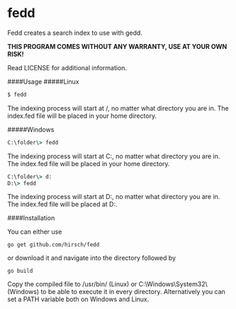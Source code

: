 fedd
====

Fedd creates a search index to use with gedd.

**THIS PROGRAM COMES WITHOUT ANY WARRANTY, USE AT YOUR OWN RISK!**

Read LICENSE for additional information.

####Usage
#####Linux
```bash
$ fedd
```
The indexing process will start at /, no matter what directory you are in.
The index.fed file will be placed in your home directory.

#####Windows
```cmd
C:\folder\> fedd
```
The indexing process will start at C:\, no matter what directory you are in.
The index.fed file will be placed in your home directory.

```cmd
C:\folder\> d:
D:\> fedd
```
The indexing process will start at D:\, no matter what directory you are in.
The index.fed file will be placed at D:\.

####Installation

You can either use
```
go get github.com/hirsch/fedd
```
or download it and navigate into the directory followed by
```
go build
```
Copy the compiled file to /usr/bin/ (Linux) or C:\Windows\System32\ (Windows)
to be able to execute it in every directory.
Alternatively you can set a PATH variable both on Windows and Linux.


